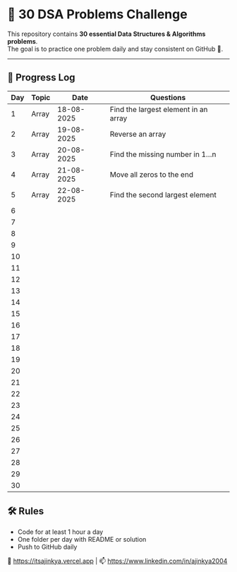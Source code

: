 # 📘 30 DSA Problems Challenge

This repository contains **30 essential Data Structures & Algorithms problems**.  
The goal is to practice one problem daily and stay consistent on GitHub 🚀.

---

## 📅 Progress Log

| Day | Topic        | Date        | Questions                                                                               |
|-----|--------------|------------ |---------------------------------------------------------------------------------------- |
|  1  | Array        | 18-08-2025  | Find the largest element in an array                                                    |
|  2  | Array        | 19-08-2025  | Reverse an array                                                                        |
|  3  | Array        | 20-08-2025  | Find the missing number in 1…n                                                          |
|  4  | Array        | 21-08-2025  | Move all zeros to the end                                                               |
|  5  | Array        | 22-08-2025  | Find the second largest element                                                         |
|  6  |              |             |                                                                                         |
|  7  |              |             |                                                                                         |
|  8  |              |             |                                                                                         |
|  9  |              |             |                                                                                         |
| 10  |              |             |                                                                                         |
| 11  |              |             |                                                                                         |
| 12  |              |             |                                                                                         |
| 13  |              |             |                                                                                         |
| 14  |              |             |                                                                                         |
| 15  |              |             |                                                                                         |
| 16  |              |             |                                                                                         |
| 17  |              |             |                                                                                         |
| 18  |              |             |                                                                                         |
| 19  |              |             |                                                                                         |
| 20  |              |             |                                                                                         |
| 21  |              |             |                                                                                         |
| 22  |              |             |                                                                                         |
| 23  |              |             |                                                                                         |
| 24  |              |             |                                                                                         |
| 25  |              |             |                                                                                         |
| 26  |              |             |                                                                                         |
| 27  |              |             |                                                                                         |
| 28  |              |             |                                                                                         |
| 29  |              |             |                                                                                         |
| 30  |              |             |                                                                                         |




## 🛠️ Rules

- Code for at least 1 hour a day
- One folder per day with README or solution
- Push to GitHub daily



🔗 https://itsajinkya.vercel.app | 📫 https://www.linkedin.com/in/ajinkya2004








